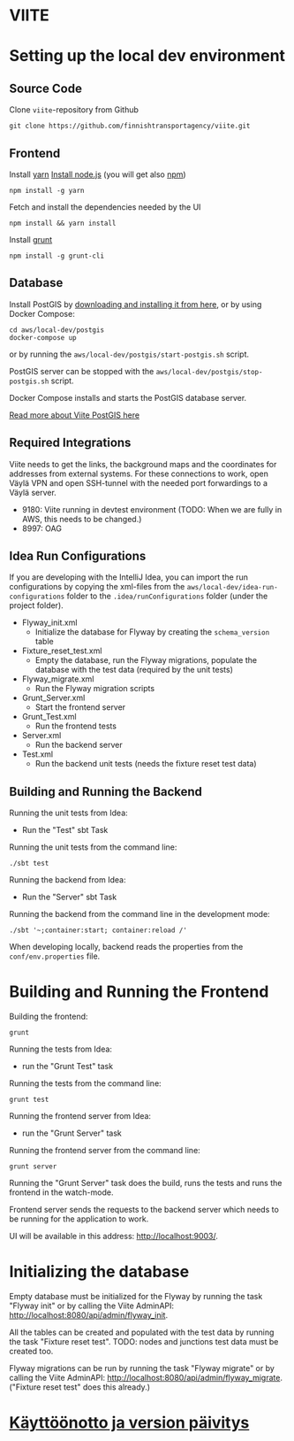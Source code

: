 VIITE
=====

Setting up the local dev environment
====================================

Source Code
-----------
Clone `viite`-repository from Github

```
git clone https://github.com/finnishtransportagency/viite.git
```

Frontend
---------
Install [yarn](https://yarnpkg.com/lang/en/)
[Install node.js](http://howtonode.org/how-to-install-nodejs) (you will get also [npm](https://npmjs.org/))
```
npm install -g yarn
```
Fetch and install the dependencies needed by the UI
```
npm install && yarn install
```
Install [grunt](http://gruntjs.com/getting-started)
```
npm install -g grunt-cli
```

Database
--------
Install PostGIS by [downloading and installing it from here](https://postgis.net/install/), or
by using Docker Compose:
```
cd aws/local-dev/postgis
docker-compose up
```
or by running the `aws/local-dev/postgis/start-postgis.sh` script.

PostGIS server can be stopped with the `aws/local-dev/postgis/stop-postgis.sh` script.

Docker Compose installs and starts the PostGIS database server.

[Read more about Viite PostGIS here](aws/local-dev/postgis/README.md)

Required Integrations
---------------------
Viite needs to get the links, the background maps and the coordinates for addresses
from external systems. For these connections to work, open Väylä VPN and
open SSH-tunnel with the needed port forwardings to a Väylä server.
- 9180: Viite running in devtest environment (TODO: When we are fully in AWS, this needs to be changed.)
- 8997: OAG

Idea Run Configurations
-----------------------
If you are developing with the IntelliJ Idea, you can import the run configurations
by copying the xml-files from the `aws/local-dev/idea-run-configurations` folder to the
`.idea/runConfigurations` folder (under the project folder).

- Flyway_init.xml
  - Initialize the database for Flyway by creating the `schema_version` table
- Fixture_reset_test.xml
  - Empty the database, run the Flyway migrations, populate the database with the test data (required by the unit tests) 
- Flyway_migrate.xml
  - Run the Flyway migration scripts
- Grunt_Server.xml
  - Start the frontend server
- Grunt_Test.xml
  - Run the frontend tests
- Server.xml
  - Run the backend server
- Test.xml
  - Run the backend unit tests (needs the fixture reset test data)
  
Building and Running the Backend
---------------------------------
Running the unit tests from Idea:
- Run the "Test" sbt Task

Running the unit tests from the command line:
```
./sbt test
```

Running the backend from Idea:
- Run the "Server" sbt Task

Running the backend from the command line in the development mode:
```
./sbt '~;container:start; container:reload /'
```

When developing locally, backend reads the properties from the
`conf/env.properties` file. 

Building and Running the Frontend
==================================
Building the frontend:
```
grunt
```

Running the tests from Idea:
- run the "Grunt Test" task

Running the tests from the command line:
```
grunt test
```

Running the frontend server from Idea:
- run the "Grunt Server" task

Running the frontend server from the command line:
```
grunt server
```

Running the "Grunt Server" task does the build, runs the tests and runs the frontend in the watch-mode. 

Frontend server sends the requests to the backend server which needs to be running for the application to work.

UI will be available in this address: <http://localhost:9003/>.

Initializing the database
=========================
Empty database must be initialized for the Flyway by running the task "Flyway init"
or by calling the Viite AdminAPI: <http://localhost:8080/api/admin/flyway_init>.

All the tables can be created and populated with the test data by running the task "Fixture reset test".
TODO: nodes and junctions test data must be created too.

Flyway migrations can be run by running the task "Flyway migrate"
or by calling the Viite AdminAPI: <http://localhost:8080/api/admin/flyway_migrate>.
("Fixture reset test" does this already.)

[Käyttöönotto ja version päivitys](Deployment.md)
=================================================
